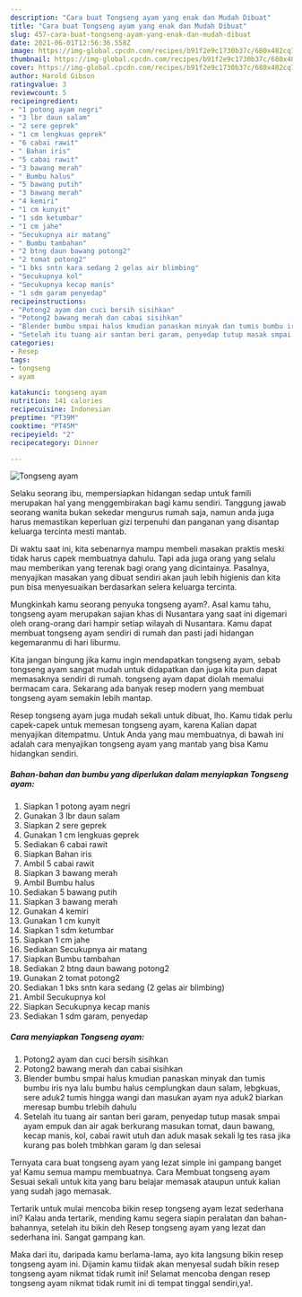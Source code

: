 ```yaml
---
description: "Cara buat Tongseng ayam yang enak dan Mudah Dibuat"
title: "Cara buat Tongseng ayam yang enak dan Mudah Dibuat"
slug: 457-cara-buat-tongseng-ayam-yang-enak-dan-mudah-dibuat
date: 2021-06-01T12:56:36.558Z
image: https://img-global.cpcdn.com/recipes/b91f2e9c1730b37c/680x482cq70/tongseng-ayam-foto-resep-utama.jpg
thumbnail: https://img-global.cpcdn.com/recipes/b91f2e9c1730b37c/680x482cq70/tongseng-ayam-foto-resep-utama.jpg
cover: https://img-global.cpcdn.com/recipes/b91f2e9c1730b37c/680x482cq70/tongseng-ayam-foto-resep-utama.jpg
author: Harold Gibson
ratingvalue: 3
reviewcount: 5
recipeingredient:
- "1 potong ayam negri"
- "3 lbr daun salam"
- "2 sere geprek"
- "1 cm lengkuas geprek"
- "6 cabai rawit"
- " Bahan iris"
- "5 cabai rawit"
- "3 bawang merah"
- " Bumbu halus"
- "5 bawang putih"
- "3 bawang merah"
- "4 kemiri"
- "1 cm kunyit"
- "1 sdm ketumbar"
- "1 cm jahe"
- "Secukupnya air matang"
- " Bumbu tambahan"
- "2 btng daun bawang potong2"
- "2 tomat potong2"
- "1 bks sntn kara sedang 2 gelas air blimbing"
- "Secukupnya kol"
- "Secukupnya kecap manis"
- "1 sdm garam penyedap"
recipeinstructions:
- "Potong2 ayam dan cuci bersih sisihkan"
- "Potong2 bawang merah dan cabai sisihkan"
- "Blender bumbu smpai halus kmudian panaskan minyak dan tumis bumbu iris nya lalu bumbu halus cemplungkan daun salam, lebgkuas, sere aduk2 tumis hingga wangi dan masukan ayam nya aduk2 biarkan meresap bumbu trlebih dahulu"
- "Setelah itu tuang air santan beri garam, penyedap tutup masak smpai ayam empuk dan air agak berkurang masukan tomat, daun bawang, kecap manis, kol, cabai rawit utuh dan aduk masak sekali lg tes rasa jika kurang pas boleh tmbhkan garam lg dan selesai"
categories:
- Resep
tags:
- tongseng
- ayam

katakunci: tongseng ayam 
nutrition: 141 calories
recipecuisine: Indonesian
preptime: "PT39M"
cooktime: "PT45M"
recipeyield: "2"
recipecategory: Dinner

---
```



![Tongseng ayam](https://img-global.cpcdn.com/recipes/b91f2e9c1730b37c/680x482cq70/tongseng-ayam-foto-resep-utama.jpg)

Selaku seorang ibu, mempersiapkan hidangan sedap untuk famili merupakan hal yang menggembirakan bagi kamu sendiri. Tanggung jawab seorang  wanita bukan sekedar mengurus rumah saja, namun anda juga harus memastikan keperluan gizi terpenuhi dan panganan yang disantap keluarga tercinta mesti mantab.

Di waktu  saat ini, kita sebenarnya mampu membeli masakan praktis meski tidak harus capek membuatnya dahulu. Tapi ada juga orang yang selalu mau memberikan yang terenak bagi orang yang dicintainya. Pasalnya, menyajikan masakan yang dibuat sendiri akan jauh lebih higienis dan kita pun bisa menyesuaikan berdasarkan selera keluarga tercinta. 



Mungkinkah kamu seorang penyuka tongseng ayam?. Asal kamu tahu, tongseng ayam merupakan sajian khas di Nusantara yang saat ini digemari oleh orang-orang dari hampir setiap wilayah di Nusantara. Kamu dapat membuat tongseng ayam sendiri di rumah dan pasti jadi hidangan kegemaranmu di hari liburmu.

Kita jangan bingung jika kamu ingin mendapatkan tongseng ayam, sebab tongseng ayam sangat mudah untuk didapatkan dan juga kita pun dapat memasaknya sendiri di rumah. tongseng ayam dapat diolah memalui bermacam cara. Sekarang ada banyak resep modern yang membuat tongseng ayam semakin lebih mantap.

Resep tongseng ayam juga mudah sekali untuk dibuat, lho. Kamu tidak perlu capek-capek untuk memesan tongseng ayam, karena Kalian dapat menyajikan ditempatmu. Untuk Anda yang mau membuatnya, di bawah ini adalah cara menyajikan tongseng ayam yang mantab yang bisa Kamu hidangkan sendiri.

<!--inarticleads1-->

##### Bahan-bahan dan bumbu yang diperlukan dalam menyiapkan Tongseng ayam:

1. Siapkan 1 potong ayam negri
1. Gunakan 3 lbr daun salam
1. Siapkan 2 sere geprek
1. Gunakan 1 cm lengkuas geprek
1. Sediakan 6 cabai rawit
1. Siapkan  Bahan iris
1. Ambil 5 cabai rawit
1. Siapkan 3 bawang merah
1. Ambil  Bumbu halus
1. Sediakan 5 bawang putih
1. Siapkan 3 bawang merah
1. Gunakan 4 kemiri
1. Gunakan 1 cm kunyit
1. Siapkan 1 sdm ketumbar
1. Siapkan 1 cm jahe
1. Sediakan Secukupnya air matang
1. Siapkan  Bumbu tambahan
1. Sediakan 2 btng daun bawang potong2
1. Gunakan 2 tomat potong2
1. Sediakan 1 bks sntn kara sedang (2 gelas air blimbing)
1. Ambil Secukupnya kol
1. Siapkan Secukupnya kecap manis
1. Sediakan 1 sdm garam, penyedap




<!--inarticleads2-->

##### Cara menyiapkan Tongseng ayam:

1. Potong2 ayam dan cuci bersih sisihkan
1. Potong2 bawang merah dan cabai sisihkan
1. Blender bumbu smpai halus kmudian panaskan minyak dan tumis bumbu iris nya lalu bumbu halus cemplungkan daun salam, lebgkuas, sere aduk2 tumis hingga wangi dan masukan ayam nya aduk2 biarkan meresap bumbu trlebih dahulu
1. Setelah itu tuang air santan beri garam, penyedap tutup masak smpai ayam empuk dan air agak berkurang masukan tomat, daun bawang, kecap manis, kol, cabai rawit utuh dan aduk masak sekali lg tes rasa jika kurang pas boleh tmbhkan garam lg dan selesai




Ternyata cara buat tongseng ayam yang lezat simple ini gampang banget ya! Kamu semua mampu membuatnya. Cara Membuat tongseng ayam Sesuai sekali untuk kita yang baru belajar memasak ataupun untuk kalian yang sudah jago memasak.

Tertarik untuk mulai mencoba bikin resep tongseng ayam lezat sederhana ini? Kalau anda tertarik, mending kamu segera siapin peralatan dan bahan-bahannya, setelah itu bikin deh Resep tongseng ayam yang lezat dan sederhana ini. Sangat gampang kan. 

Maka dari itu, daripada kamu berlama-lama, ayo kita langsung bikin resep tongseng ayam ini. Dijamin kamu tiidak akan menyesal sudah bikin resep tongseng ayam nikmat tidak rumit ini! Selamat mencoba dengan resep tongseng ayam nikmat tidak rumit ini di tempat tinggal sendiri,ya!.

